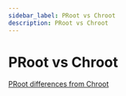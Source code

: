 ```yaml
---
sidebar_label: PRoot vs Chroot
description: PRoot vs Chroot
---
```


# PRoot vs Chroot

[PRoot differences from Chroot](https://github.com/termux/proot-distro#differences-from-chroot)